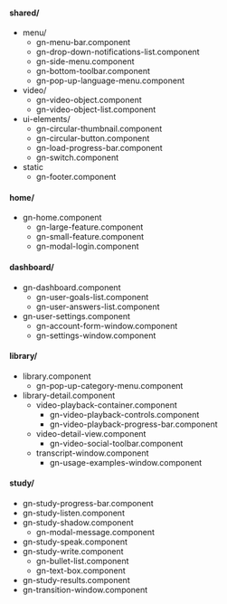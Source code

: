 #### shared/
* menu/
	* gn-menu-bar.component
	* gn-drop-down-notifications-list.component
	* gn-side-menu.component
	* gn-bottom-toolbar.component
	* gn-pop-up-language-menu.component
* video/
	* gn-video-object.component
	* gn-video-object-list.component
* ui-elements/
	* gn-circular-thumbnail.component
	* gn-circular-button.component
	* gn-load-progress-bar.component
	* gn-switch.component
* static
	* gn-footer.component

#### home/
* gn-home.component
	* gn-large-feature.component
	* gn-small-feature.component
	* gn-modal-login.component

#### dashboard/
* gn-dashboard.component
	* gn-user-goals-list.component
	* gn-user-answers-list.component
* gn-user-settings.component
	* gn-account-form-window.component
	* gn-settings-window.component

#### library/
* library.component
	* gn-pop-up-category-menu.component
* library-detail.component
	* video-playback-container.component
		* gn-video-playback-controls.component
		* gn-video-playback-progress-bar.component
	* video-detail-view.component
		* gn-video-social-toolbar.component
	* transcript-window.component
		* gn-usage-examples-window.component

#### study/
* gn-study-progress-bar.component
* gn-study-listen.component
* gn-study-shadow.component
	* gn-modal-message.component
* gn-study-speak.component
* gn-study-write.component
	* gn-bullet-list.component
	* gn-text-box.component
* gn-study-results.component
* gn-transition-window.component
	